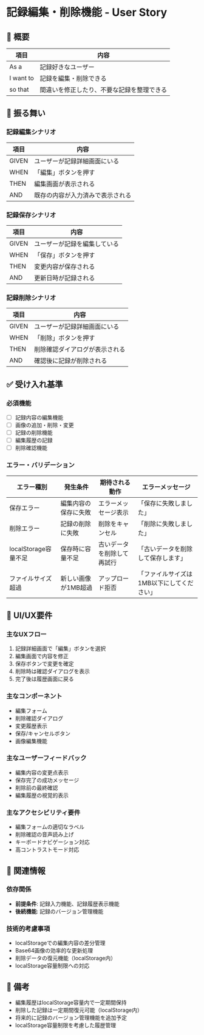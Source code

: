 # 記録編集・削除機能 - User Story

## 📖 概要

| 項目 | 内容 |
|------|------|
| As a | 記録好きなユーザー |
| I want to | 記録を編集・削除できる |
| so that | 間違いを修正したり、不要な記録を整理できる |


## 🔄 振る舞い

### 記録編集シナリオ

| 項目 | 内容 |
|------|------|
| GIVEN | ユーザーが記録詳細画面にいる |
| WHEN | 「編集」ボタンを押す |
| THEN | 編集画面が表示される |
| AND | 既存の内容が入力済みで表示される |

### 記録保存シナリオ

| 項目 | 内容 |
|------|------|
| GIVEN | ユーザーが記録を編集している |
| WHEN | 「保存」ボタンを押す |
| THEN | 変更内容が保存される |
| AND | 更新日時が記録される |

### 記録削除シナリオ

| 項目 | 内容 |
|------|------|
| GIVEN | ユーザーが記録詳細画面にいる |
| WHEN | 「削除」ボタンを押す |
| THEN | 削除確認ダイアログが表示される |
| AND | 確認後に記録が削除される |


## ✅ 受け入れ基準

### 必須機能
- [ ] 記録内容の編集機能
- [ ] 画像の追加・削除・変更
- [ ] 記録の削除機能
- [ ] 編集履歴の記録
- [ ] 削除確認機能

### エラー・バリデーション
| エラー種別 | 発生条件 | 期待される動作 | エラーメッセージ |
|------------|----------|----------------|------------------|
| 保存エラー | 編集内容の保存に失敗 | エラーメッセージ表示 | 「保存に失敗しました」 |
| 削除エラー | 記録の削除に失敗 | 削除をキャンセル | 「削除に失敗しました」 |
| localStorage容量不足 | 保存時に容量不足 | 古いデータを削除して再試行 | 「古いデータを削除して保存します」 |
| ファイルサイズ超過 | 新しい画像が1MB超過 | アップロード拒否 | 「ファイルサイズは1MB以下にしてください」 |


## 🎨 UI/UX要件

### 主なUXフロー
1. 記録詳細画面で「編集」ボタンを選択
2. 編集画面で内容を修正
3. 保存ボタンで変更を確定
4. 削除時は確認ダイアログを表示
5. 完了後は履歴画面に戻る

### 主なコンポーネント
- 編集フォーム
- 削除確認ダイアログ
- 変更履歴表示
- 保存/キャンセルボタン
- 画像編集機能

### 主なユーザーフィードバック
- 編集内容の変更点表示
- 保存完了の成功メッセージ
- 削除前の最終確認
- 編集履歴の視覚的表示

### 主なアクセシビリティ要件
- 編集フォームの適切なラベル
- 削除確認の音声読み上げ
- キーボードナビゲーション対応
- 高コントラストモード対応


## 🔗 関連情報

### 依存関係
- **前提条件**: 記録入力機能、記録履歴表示機能
- **後続機能**: 記録のバージョン管理機能

### 技術的考慮事項
- localStorageでの編集内容の差分管理
- Base64画像の効率的な更新処理
- 削除データの復元機能（localStorage内）
- localStorage容量制限への対応

## 📝 備考
- 編集履歴はlocalStorage容量内で一定期間保持
- 削除した記録は一定期間復元可能（localStorage内）
- 将来的に記録のバージョン管理機能を追加予定
- localStorage容量制限を考慮した履歴管理 